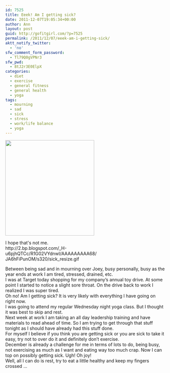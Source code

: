 ```yaml
---
id: 7525
title: Eeek! Am I getting sick?
date: 2011-12-07T19:05:34+00:00
author: Ann
layout: post
guid: http://gofitgirl.com/?p=7525
permalink: /2011/12/07/eeek-am-i-getting-sick/
aktt_notify_twitter:
  - 'no'
sfw_comment_form_password:
  - Tl79Q0gVPNr3
sfw_pwd:
  - 8tJ2r3E0ElpX
categories:
  - diet
  - exercise
  - general fitness
  - general health
  - yoga
tags:
  - mourning
  - sad
  - sick
  - stress
  - work/life balance
  - yoga
---
```

<div style="width: 290px" class="wp-caption alignleft">
  <a href="http://2.bp.blogspot.com/_H-u6pjhQTCc/R1G02VYdnwI/AAAAAAAAA68/JA6hFiPunOM/s320/sick_resize.gif"><img title="sick girl" src="http://2.bp.blogspot.com/_H-u6pjhQTCc/R1G02VYdnwI/AAAAAAAAA68/JA6hFiPunOM/s320/sick_resize.gif" alt="" width="280" height="300" /></a>
  
  <p class="wp-caption-text">
    I hope that's not me. http://2.bp.blogspot.com/_H-u6pjhQTCc/R1G02VYdnwI/AAAAAAAAA68/ JA6hFiPunOM/s320/sick_resize.gif
  </p>
</div>

  
Between being sad and in mourning over Joey, busy personally, busy as the year ends at work I am tired, stressed, drained, etc.  
I was at Target today shopping for my company&#8217;s annual toy drive. At some point I started to notice a slight sore throat. On the drive back to work I realized I was super tired.  
Oh no! Am I getting sick? It is very likely with everything I have going on right now.  
I was going to attend my regular Wednesday night yoga class. But I thought it was best to skip and rest.  
Next week at work I am taking an all day leadership training and have materials to read ahead of time. So I am trying to get through that stuff tonight as I should have already had this stuff done.  
For myself I believe if you think you are getting sick or you are sick to take it easy, try not to over do it and definitely don&#8217;t exercise.  
December is already a challenge for me in terms of lots to do, being busy, not exercising as much as I want and eating way too much crap. Now I can top on possibly getting sick. Ugh! Oh joy!  
Well, all I can do is rest, try to eat a little healthy and keep my fingers crossed &#8230;